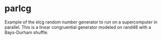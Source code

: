 # parlcg
Example of the elcg random number generator to run on a supercomputer in parallel.  This is a linear congruential generator modeled on rand48 with a Bays-Durham shuffle.
